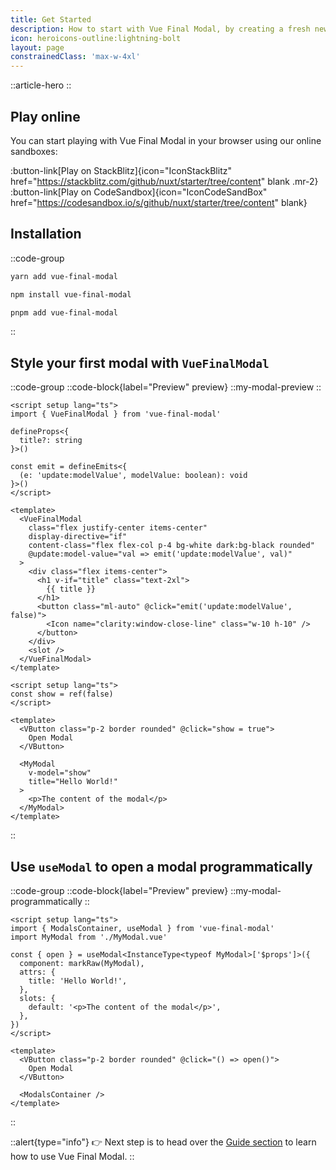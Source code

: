 ```yaml
---
title: Get Started
description: How to start with Vue Final Modal, by creating a fresh new project or adding it to your Vue application.
icon: heroicons-outline:lightning-bolt
layout: page
constrainedClass: 'max-w-4xl'
---
```


::article-hero
::

## Play online

You can start playing with Vue Final Modal in your browser using our online sandboxes:

:button-link[Play on StackBlitz]{icon="IconStackBlitz" href="https://stackblitz.com/github/nuxt/starter/tree/content" blank .mr-2}
:button-link[Play on CodeSandbox]{icon="IconCodeSandBox" href="https://codesandbox.io/s/github/nuxt/starter/tree/content" blank}

## Installation

::code-group
  ```bash [yarn]
  yarn add vue-final-modal
  ```
  ```bash [npm]
  npm install vue-final-modal
  ```
  ```bash [pnpm]
  pnpm add vue-final-modal
  ```
::

## Style your first modal with `VueFinalModal`

::code-group
  ::code-block{label="Preview" preview}
    ::my-modal-preview
  ::

  ```vue [MyModal.vue]
  <script setup lang="ts">
  import { VueFinalModal } from 'vue-final-modal'

  defineProps<{
    title?: string
  }>()

  const emit = defineEmits<{
    (e: 'update:modelValue', modelValue: boolean): void
  }>()
  </script>

  <template>
    <VueFinalModal
      class="flex justify-center items-center"
      display-directive="if"
      content-class="flex flex-col p-4 bg-white dark:bg-black rounded"
      @update:model-value="val => emit('update:modelValue', val)"
    >
      <div class="flex items-center">
        <h1 v-if="title" class="text-2xl">
          {{ title }}
        </h1>
        <button class="ml-auto" @click="emit('update:modelValue', false)">
          <Icon name="clarity:window-close-line" class="w-10 h-10" />
        </button>
      </div>
      <slot />
    </VueFinalModal>
  </template>

  ```

  ```vue [MyModalPreview.vue]
  <script setup lang="ts">
  const show = ref(false)
  </script>

  <template>
    <VButton class="p-2 border rounded" @click="show = true">
      Open Modal
    </VButton>

    <MyModal
      v-model="show"
      title="Hello World!"
    >
      <p>The content of the modal</p>
    </MyModal>
  </template>
  ```
::

## Use `useModal` to open a modal programmatically


::code-group
  ::code-block{label="Preview" preview}
    ::my-modal-programmatically
  ::

  ```vue [MyModalProgrammatically.vue]
  <script setup lang="ts">
  import { ModalsContainer, useModal } from 'vue-final-modal'
  import MyModal from './MyModal.vue'

  const { open } = useModal<InstanceType<typeof MyModal>['$props']>({
    component: markRaw(MyModal),
    attrs: {
      title: 'Hello World!',
    },
    slots: {
      default: '<p>The content of the modal</p>',
    },
  })
  </script>

  <template>
    <VButton class="p-2 border rounded" @click="() => open()">
      Open Modal
    </VButton>

    <ModalsContainer />
  </template>
  ```
::

::alert{type="info"}
👉 Next step is to head over the [Guide section](/guide/basics/concepts) to learn how to use Vue Final Modal.
::
